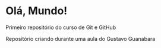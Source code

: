 # Olá, Mundo!
 Primeiro repositório do curso de Git e GitHub

 Repositório criando durante uma aula do Gustavo Guanabara
